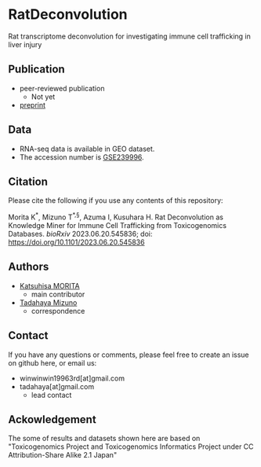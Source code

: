 # RatDeconvolution
Rat transcriptome deconvolution for investigating immune cell trafficking in liver injury

## Publication
- peer-reviewed publication  
    - Not yet  
- [preprint](https://www.biorxiv.org/content/10.1101/2023.06.20.545836v2)  

## Data
- RNA-seq data is available in GEO dataset.  
- The accession number is [GSE239996](https://www.ncbi.nlm.nih.gov/geo/query/acc.cgi?acc=GSE239996).  

## Citation
Please cite the following if you use any contents of this repository:  
  
Morita K<sup>\*</sup>, Mizuno T<sup>*,§</sup>, Azuma I, Kusuhara H. Rat Deconvolution as Knowledge Miner for Immune Cell Trafficking from Toxicogenomics Databases. *bioRxiv* 2023.06.20.545836; doi: https://doi.org/10.1101/2023.06.20.545836  
  
## Authors
- [Katsuhisa MORITA](https://github.com/KatsuhisaMorita)  
    - main contributor  
- [Tadahaya Mizuno](https://github.com/tadahayamiz)  
    - correspondence  

## Contact
If you have any questions or comments, please feel free to create an issue on github here, or email us:
- winwinwin19963rd[at]gmail.com  
- tadahaya[at]gmail.com  
    - lead contact  

## Ackowledgement
The some of results and datasets shown here are based on  
"Toxicogenomics Project and Toxicogenomics Informatics Project under CC Attribution-Share Alike 2.1 Japan"